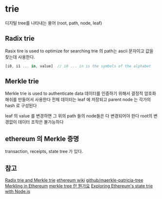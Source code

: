 # trie
디지털 tree를 나타내는 용어
(root, path, node, leaf)

## Radix trie
Rasix tire is used to optimize for searching
trie 의 path는 ascii 문자이고 값을 찾는데 사용한다.

```js
[i0, i1 ... in, value]  // i0 ... in is the symbols of the alphabet
```

## Merkle trie
Merkle trie is used to authenticate data
데이터를 인증하기 위해서 결정적 암호화 해쉬를 만들어서 사용한다
전체 데이터는 leaf 에 저장되고 parent node 는 각가의 hash 로 구성된다

leaf 의 value 를 변경하면 그 위의 path 들의 node들은 다 변경되어야 한다
root의 변경없이 데이터 조작은 불가능하다

## ethereum 의 Merkle 증명
transaction, receipts, state tree 가 있다.

## 참고
[Radix trie and Merkle trie](https://medium.com/@phansnt/data-structure-in-ethereum-episode-2-radix-trie-and-merkle-trie-d941d0bfd69a)
[ethereum wiki](https://github.com/ethereum/wiki/wiki/Patricia-Tree)
[github/maerkle-patricia-tree](https://github.com/ethereumjs/merkle-patricia-tree)
[Merkling in Ethereum](https://blog.ethereum.org/2015/11/15/merkling-in-ethereum/)
[merkle tree 란 뭔가요](https://steemit.com/kr/@jsralph/merkle-trees)
[Exploring Ethereum's state trie with Node.js](https://wanderer.github.io/ethereum/nodejs/code/2014/05/21/using-ethereums-tries-with-node/)
